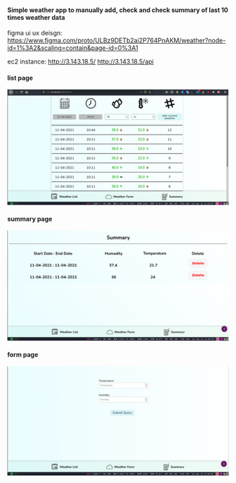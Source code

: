 #### Simple weather app to manually add, check and check summary of last 10 times weather data

figma ui ux deisgn:
https://www.figma.com/proto/ULBz9DETb2ai2P764PnAKM/weather?node-id=1%3A2&scaling=contain&page-id=0%3A1

ec2 instance:
http://3.143.18.5/
http://3.143.18.5/api

#### list page
![1](https://github.com/HazemElmahy/weather/blob/main/preview/2021-04-11_13-26.png)
#### summary page
![2](https://github.com/HazemElmahy/weather/blob/main/preview/2.png)
#### form page
![3](https://github.com/HazemElmahy/weather/blob/main/preview/3.png)
